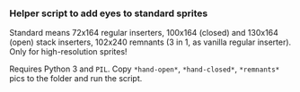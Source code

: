 ### Helper script to add eyes to standard sprites

Standard means 72x164 regular inserters, 100x164 (closed) and 130x164 (open) stack inserters, 102x240 remnants (3 in 1, as vanilla regular inserter). Only for high-resolution sprites!

Requires Python 3 and `PIL`. Copy `*hand-open*`, `*hand-closed*`, `*remnants*` pics to the folder and run the script.